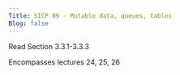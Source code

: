 ```yaml
---
Title: SICP 09 - Mutable data, queues, tables
Blog: false
---
```


Read Section 3.3.1-3.3.3

Encompasses lectures 24, 25, 26
